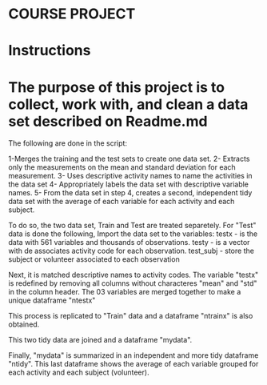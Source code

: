 
# COURSE PROJECT   
# Instructions

# The purpose of this project is to collect, work with, and clean a data set described on Readme.md

The following are done in the script:

1-Merges the training and the test sets to create one data set.
2- Extracts only the measurements on the mean and standard deviation for each measurement.
3- Uses descriptive activity names to name the activities in the data set
4- Appropriately labels the data set with descriptive variable names.
5- From the data set in step 4, creates a second, independent tidy data set with the average of each variable for each activity and each subject.

To do so, the two data set, Train and Test are treated separetely. For "Test" data is done the following, 
Import the data set to the variables: 
  testx - is the data with 561 variables and thousands of observations. 
  testy - is a vector with de associates activity code for each observation.
  test_subj - store the subject or volunteer associated to each observation

Next, it is matched descriptive names to activity codes. 
The variable "testx" is redefined by removing all columns without characteres "mean" and "std" in the column header. 
The 03 variables are merged together to make a unique dataframe "ntestx"

This process is replicated to "Train" data and a dataframe "ntrainx" is also obtained. 

This two tidy data are joined and a dataframe "mydata". 

Finally, "mydata" is summarized in an independent and more tidy dataframe "ntidy". This last dataframe  shows the average of each variable grouped for each activity and each subject (volunteer).





